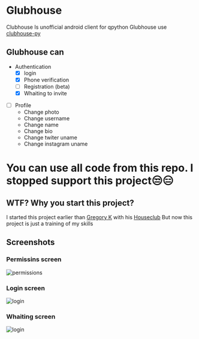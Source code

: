 # Glubhouse
Clubhouse Is unofficial android client for qpython
Glubhouse use [clubhouse-py](https://github.com/stypr/clubhouse-py)

## Glubhouse can
- Authentication
    - [X] login
    - [X] Phone verification
    - [ ] Registration (beta)
    - [X] Whaiting to invite
- [ ] Profile
    - Change photo
    - Change username
    - Change name
    - Change bio
    - Change twiter uname
    - Change instagram uname

**You can use all code from this repo. I stopped support this project😒😑**
===
## WTF? Why you start this project?

I started this project earlier than [Gregory K](https://github.com/grishka) with his [Houseclub](https://github.com/grishka/Houseclub)
But now this project is just a training of my skills

## Screenshots

### Permissins screen
![permissions](https://raw.githubusercontent.com/gornostay25/Glubhouse/main/sceenshots/permissions.jpg)

### Login screen
![login](https://raw.githubusercontent.com/gornostay25/Glubhouse/main/sceenshots/login.jpg)

### Whaiting screen
![login](https://raw.githubusercontent.com/gornostay25/Glubhouse/main/sceenshots/whaiting.jpg)
